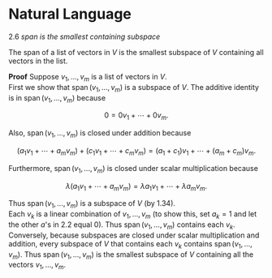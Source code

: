 # Natural Language

2.6 *span is the smallest containing subspace*

The span of a list of vectors in $V$ is the smallest subspace of $V$ containing all vectors in the list.

**Proof** Suppose $v_1, ..., v_m$ is a list of vectors in $V$.  
First we show that $\operatorname{span}(v_1, ..., v_m)$ is a subspace of $V$. The additive identity is in $\operatorname{span}(v_1, ..., v_m)$ because

$$0 = 0v_1 + \cdots + 0v_m.$$

Also, $\operatorname{span}(v_1, ..., v_m)$ is closed under addition because

$$(a_1 v_1 + \cdots + a_m v_m) + (c_1 v_1 + \cdots + c_m v_m) = (a_1 + c_1) v_1 + \cdots + (a_m + c_m) v_m.$$

Furthermore, $\operatorname{span}(v_1, ..., v_m)$ is closed under scalar multiplication because

$$\lambda (a_1 v_1 + \cdots + a_m v_m) = \lambda a_1 v_1 + \cdots + \lambda a_m v_m.$$

Thus $\operatorname{span}(v_1, ..., v_m)$ is a subspace of $V$ (by 1.34).  
Each $v_k$ is a linear combination of $v_1, ..., v_m$ (to show this, set $a_k = 1$ and let the other $a$'s in 2.2 equal 0). Thus $\operatorname{span}(v_1, ..., v_m)$ contains each $v_k$. Conversely, because subspaces are closed under scalar multiplication and addition, every subspace of $V$ that contains each $v_k$ contains $\operatorname{span}(v_1, ..., v_m)$. Thus $\operatorname{span}(v_1, ..., v_m)$ is the smallest subspace of $V$ containing all the vectors $v_1, ..., v_m$.
